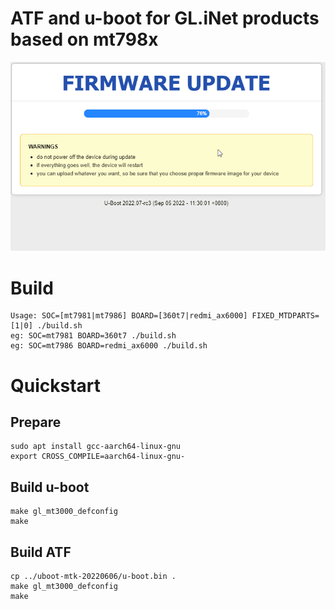 # ATF and u-boot for GL.iNet products based on mt798x

![](/u-boot.gif)

# Build
```
Usage: SOC=[mt7981|mt7986] BOARD=[360t7|redmi_ax6000] FIXED_MTDPARTS=[1|0] ./build.sh
eg: SOC=mt7981 BOARD=360t7 ./build.sh
eg: SOC=mt7986 BOARD=redmi_ax6000 ./build.sh
```

# Quickstart

## Prepare

	sudo apt install gcc-aarch64-linux-gnu
	export CROSS_COMPILE=aarch64-linux-gnu-

## Build u-boot

	make gl_mt3000_defconfig
	make

## Build ATF

	cp ../uboot-mtk-20220606/u-boot.bin .
	make gl_mt3000_defconfig
	make
